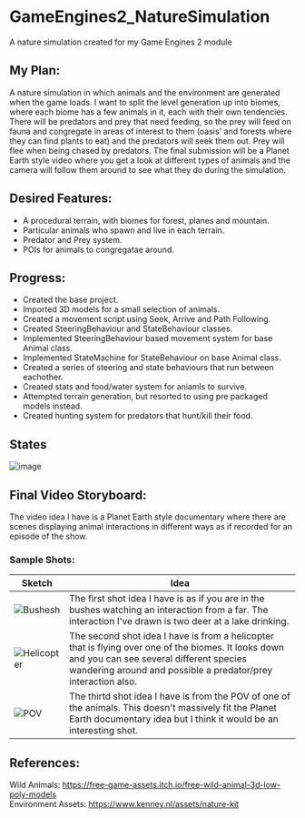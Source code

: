 # GameEngines2_NatureSimulation
A nature simulation created for my Game Engines 2 module

## My Plan:
A nature simulation in which animals and the environment are generated when the game loads. I want to split the level generation up into biomes, where each biome has a few animals in it, each with their own tendencies. There will be predators and prey that need feeding, so the prey will feed on fauna and congregate in areas of interest to them (oasis' and forests where they can find plants to eat) and the predators will seek them out. Prey will flee when being chased by predators. 
The final submission will be a Planet Earth style video where you get a look at different types of animals and the camera will follow them around to see what they do during the simulation.

## Desired Features:
- A procedural terrain, with biomes for forest, planes and mountain.
- Particular animals who spawn and live in each terrain.
- Predator and Prey system.
- POIs for animals to congregatae around.

## Progress:
- Created the base project.
- Imported 3D models for a small selection of animals.
- Created a movement script using Seek, Arrive and Path Following.
- Created SteeringBehaviour and StateBehaviour classes.
- Implemented SteeringBehaviour based movement system for base Animal class.
- Implemented StateMachine for StateBehaviour on base Animal class.
- Created a series of steering and state behaviours that run between eachother.
- Created stats and food/water system for aniamls to survive.
- Attempted terrain generation, but resorted to using pre packaged models instead.
- Created hunting system for predators that hunt/kill their food.

## States
![image](https://user-images.githubusercontent.com/55562147/165130155-436cc9bb-0e0f-4a20-96d4-595f467f7ee9.png)


## Final Video Storyboard:
The video idea I have is a Planet Earth style documentary where there are scenes displaying animal interactions in different ways as if recorded for an episode of the show.  
### Sample Shots:
| **Sketch** | **Idea** |
| --- | --- |
| ![Bushesh](https://user-images.githubusercontent.com/55562147/155888180-005858a6-77f8-4fe7-8405-dca6f475dccf.jpg) | The first shot idea I have is as if you are in the bushes watching an interaction from a far. The interaction I've drawn is two deer at a lake drinking. |
| ![Helicopter](https://user-images.githubusercontent.com/55562147/155888213-b7098b1b-7d6e-4554-8b9d-63b7a657c61c.jpg) | The second shot idea I have is from a helicopter that is flying over one of the biomes. It looks down and you can see several different species wandering around and possible a predator/prey interaction also. |
| ![POV](https://user-images.githubusercontent.com/55562147/155888228-c800d242-e396-44b1-b809-63e2cd29acac.jpg) | The thirtd shot idea I have is from the POV of one of the animals. This doesn't massively fit the Planet Earth documentary idea but I think it would be an interesting shot. |

## References:
Wild Animals: https://free-game-assets.itch.io/free-wild-animal-3d-low-poly-models  
Environment Assets: https://www.kenney.nl/assets/nature-kit
